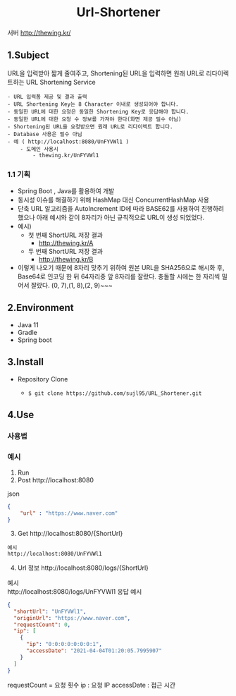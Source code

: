 <div align="center">
<h1>Url-Shortener</h1>
</div>

서버
http://thewing.kr/

## 1.Subject

URL을 입력받아 짧게 줄여주고, Shortening된 URL을 입력하면 원래 URL로 리다이렉트하는 URL Shortening Service

    - URL 입력폼 제공 및 결과 출력
    - URL Shortening Key는 8 Character 이내로 생성되어야 합니다.
    - 동일한 URL에 대한 요청은 동일한 Shortening Key로 응답해야 합니다.
    - 동일한 URL에 대한 요청 수 정보를 가져야 한다(화면 제공 필수 아님)
    - Shortening된 URL을 요청받으면 원래 URL로 리다이렉트 합니다.
    - Database 사용은 필수 아님
    - 예 ( http://localhost:8080/UnFYVWl1 )
        - 도메인 사용시 
            - thewing.kr/UnFYVWl1

### 1.1 기획

- Spring Boot , Java를 활용하여 개발
- 동시성 이슈를 해결하기 위해 HashMap 대신 ConcurrentHashMap 사용
- 단축 URL 알고리즘을 AutoIncrement ID에 따라 BASE62를 사용하여 진행하려 했으나 아래 예시와 같이 
  8자리가 아닌 규칙적으로 URL이 생성 되었었다.
- 예시)
  - 첫 번째 ShortURL 저장 결과 
       - http://thewing.kr/A
  - 두 번째 ShortURL 저장 결과
    - http://thewing.kr/B
- 이렇게 나오기 때문에 8자리 맞추기 위하여 원본 URL을 SHA256으로 해시화 후, Base64로 인코딩 한 뒤 64자리중 앞 8자리를 잘랐다.
  충돌할 시에는 한 자리씩 밀어서 잘랐다. (0, 7),(1, 8),(2, 9)~~~
  

## 2.Environment

- Java 11
- Gradle
- Spring boot

## 3.Install

- Repository Clone

    - `$ git clone https://github.com/sujl95/URL_Shortener.git`

## 4.Use    

### 사용법

### 예시 
1. Run  
2. Post http://localhost:8080 

json
```json
{
    "url" : "https://www.naver.com"
}
```
    

3. Get http://localhost:8080/{ShortUrl}
```
예시
http://localhost:8080/UnFYVWl1
```

    

4. Url 정보 http://localhost:8080/logs/{ShortUrl}


예시    
http://localhost:8080/logs/UnFYVWl1
응답 예시
```json
{
  "shortUrl": "UnFYVWl1",
  "originUrl": "https://www.naver.com",
  "requestCount": 0,
  "ip": [
    {
      "ip": "0:0:0:0:0:0:0:1",
      "accessDate": "2021-04-04T01:20:05.7995907"
    }
  ]
}
```
requestCount = 요청 횟수
ip : 요청 IP
accessDate : 접근 시간

